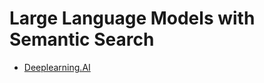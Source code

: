 # Large Language Models with Semantic Search

- [Deeplearning.AI](https://learn.deeplearning.ai/courses/large-language-models-semantic-search/)